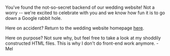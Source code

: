 You've found the not-so-secret backend of our wedding website! Not a worry -- we're excited to celebrate with you and we know how fun it is to go down a Google rabbit hole.

Here on accident? Return to the wedding website homepage <a href="https://www.mariamel24.com">here</a>.

Here on purpose? Not sure why, but feel free to take a look at my shoddily constructed HTML files. This is why I don't do front-end work anymore.
-Mel
